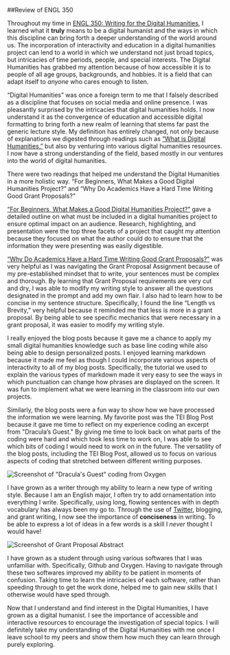 ##Review of ENGL 350

Throughout my time in [ENGL 350: Writing for the Digital Humanities](https://deanna-stover.github.io/coursesCNU/2022/engl350spring2022), I learned what it **truly** means to be a digital humanist and the ways in which this discipline can bring forth a deeper understanding of the world around us. The incorporation of interactivity and education in a digital humanities project can lend to a world in which we understand not just broad topics, but intricacies of time periods, people, and special interests. The Digital Humanities has grabbed my attention because of how accessible it is to people of all age groups, backgrounds, and hobbies. It is a field that can adapt itself to _anyone_ who cares enough to listen.

“Digital Humanities” was once a foreign term to me that I falsely described as a discipline that focuses on social media and online presence. I was pleasantly surprised by the intricacies that digital humanities holds. I now understand it as the convergence of education and accessible digital formatting to bring forth a new realm of learning that stems far past the generic lecture style. My definition has entirely changed, not only because of explanations we digested through readings such as [“What is Digital Humanities,”](https://whatisdigitalhumanities.com) but also by venturing into various digital humanities resources. I now have a strong understanding of the field, based mostly in our ventures into the world of digital humanities.

There were two readings that helped me understand the Digital Humanities in a more holistic way. “For Beginners, What Makes a Good Digital Humanities Project?” and “Why Do Academics Have a Hard Time Writing Good Grant Proposals?”

[“For Beginners, What Makes a Good Digital Humanities Project?”](https://www.hastac.org/blogs/alok/2017/09/22/beginners-what-makes-good-dh-project) gave a detailed outline on what must be included in a digital humanities project to ensure optimal impact on an audience. Research, highlighting, and presentation were the top three facets of a project that caught my attention because they focused on what the author could do to ensure that the information they were presenting was easily digestible.

[“Why Do Academics Have a Hard Time Writing Good Grant Proposals?”](https://www.hastac.org/blogs/alok/2017/09/22/beginners-what-makes-good-dh-project) was very helpful as I was navigating the Grant Proposal Assignment because of my pre-established mindset that to write, your sentences must be complex and thorough. By learning that Grant Proposal requirements are very cut and dry, I was able to modify my writing style to answer all the questions designated in the prompt and add my own flair. I also had to learn how to be concise in my sentence structure. Specifically, I found the line “Length vs Brevity,” very helpful because it reminded me that less is more in a grant proposal. By being able to see specific mechanics that were necessary in a grant proposal, it was easier to modify my writing style.

I really enjoyed the blog posts because it gave me a chance to apply my small digital humanities knowledge such as base line coding while also being able to design personalized posts. I enjoyed learning markdown because it made me feel as though I could incorporate various aspects of interactivity to all of my blog posts. Specifically, the tutorial we used to explain the various types of markdown made it very easy to see the ways in which punctuation can change how phrases are displayed on the screen. It was fun to implement what we were learning in the classroom into our own projects.

Similarly, the blog posts were a fun way to show how we have processed the information we were learning. My favorite post was the TEI Blog Post because it gave me time to reflect on my experience coding an excerpt from "Dracula’s Guest." By giving me time to look back on what parts of the coding were hard and which took less time to work on, I was able to see which bits of coding I would need to work on in the future. The versatility of the blog posts, including the TEI Blog Post, allowed us to focus on various aspects of coding that stretched between different writing purposes.
 
 ![Screenshot of "Dracula's Guest" coding from Oxygen](https://emcatonline.github.io/emcatonline/images/DraculasGuestCode.png)
 
I have grown as a writer through my ability to learn a new type of writing style. Because I am an English major, I often try to add ornamentation into everything I write. Specifically, using long, flowing sentences with in depth vocabulary has always been my go to. Through the use of [Twitter](https://twitter.com/EmmaFlye), blogging, and grant writing, I now see the importance of **conciseness** in writing. To be able to express a lot of ideas in a few words is a skill I _never_ thought I would have!

![Screenshot of Grant Proposal Abstract](https://emcatonline.github.io/emcatonline/images/GrantAbstract.png)
 
I have grown as a student through using various softwares that I was unfamiliar with. Specifically, Github and Oxygen. Having to navigate through these two softwares improved my ability to be patient in moments of confusion. Taking time to learn the intricacies of each software, rather than speeding through to get the work done, helped me to gain new skills that I otherwise would have sped through.

Now that I understand and find interest in the Digital Humanities, I have grown as a digital humanist. I see the importance of accessible and interactive resources to encourage the investigation of special topics. I will definitely take my understanding of the Digital Humanities with me once I leave school to my peers and show them how much they can learn through purely exploring.
